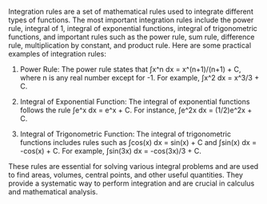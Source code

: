 Integration rules are a set of mathematical rules used to integrate different types of functions. The most important integration rules include the power rule, integral of 1, integral of exponential functions, integral of trigonometric functions, and important rules such as the power rule, sum rule, difference rule, multiplication by constant, and product rule. Here are some practical examples of integration rules:

1. Power Rule: The power rule states that ∫x^n dx = x^(n+1)/(n+1) + C, where n is any real number except for -1. For example, ∫x^2 dx = x^3/3 + C.

2. Integral of Exponential Function: The integral of exponential functions follows the rule ∫e^x dx = e^x + C. For instance, ∫e^2x dx = (1/2)e^2x + C.

3. Integral of Trigonometric Function: The integral of trigonometric functions includes rules such as ∫cos(x) dx = sin(x) + C and ∫sin(x) dx = -cos(x) + C. For example, ∫sin(3x) dx = -cos(3x)/3 + C.

These rules are essential for solving various integral problems and are used to find areas, volumes, central points, and other useful quantities. They provide a systematic way to perform integration and are crucial in calculus and mathematical analysis.

